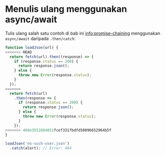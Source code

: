 # Menulis ulang menggunakan async/await

Tulis ulang salah satu contoh di bab ini <info:promise-chaining> menggunakan `async/await` daripada `.then/catch`:

```js run
function loadJson(url) {
<<<<<<< HEAD
  return fetch(url).then((response) => {
    if (response.status == 200) {
      return response.json();
    } else {
      throw new Error(response.status);
    }
  });
=======
  return fetch(url)
    .then(response => {
      if (response.status == 200) {
        return response.json();
      } else {
        throw new Error(response.status);
      }
    });
>>>>>>> 468e3552884851fcef331fbdfd58096652964b5f
}

loadJson('no-such-user.json')
  .catch(alert); // Error: 404
```
